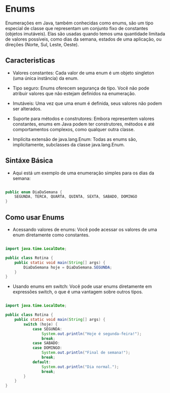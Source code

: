 # Enums

Enumerações em Java, também conhecidas como enums, são um tipo especial de classe que representam um conjunto fixo de constantes (objetos imutáveis). Elas são usadas quando temos uma quantidade limitada de valores possíveis, como dias da semana, estados de uma aplicação, ou direções (Norte, Sul, Leste, Oeste).

## Caracteristicas

- Valores constantes: Cada valor de uma enum é um objeto singleton (uma única instância) da enum.

- Tipo seguro: Enums oferecem segurança de tipo. Você não pode atribuir valores que não estejam definidos na enumeração.

- Imutáveis: Uma vez que uma enum é definida, seus valores não podem ser alterados.

- Suporte para métodos e construtores: Embora representem valores constantes, enums em Java podem ter construtores, métodos e até comportamentos complexos, como qualquer outra classe.

- Implícita extensão de java.lang.Enum: Todas as enums são, implicitamente, subclasses da classe java.lang.Enum.

## Sintáxe Básica

- Aqui está um exemplo de uma enumeração simples para os dias da semana:

``` java

public enum DiaDaSemana {
    SEGUNDA, TERCA, QUARTA, QUINTA, SEXTA, SABADO, DOMINGO
}

```

## Como usar Enums

- Acessando valores de enums: Você pode acessar os valores de uma enum diretamente como constantes.

``` java

import java.time.LocalDate;

public class Rotina {
    public static void main(String[] args) {
        DiaDaSemana hoje = DiaDaSemana.SEGUNDA;
    }
}

```

- Usando enums em switch: Você pode usar enums diretamente em expressões switch, o que é uma vantagem sobre outros tipos.



``` java

import java.time.LocalDate;

public class Rotina {
    public static void main(String[] args) {
        switch (hoje) {
            case SEGUNDA:
                System.out.println("Hoje é segunda-feira!");
                break;
            case SABADO:
            case DOMINGO:
                System.out.println("Final de semana!");
                break;
            default:
                System.out.println("Dia normal.");
                break;
        }    
    }
}

```
